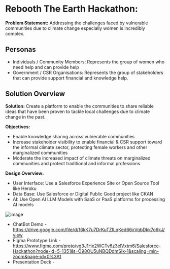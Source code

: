 # Rebooth The Earth Hackathon: 

**Problem Statement:** Addressing the challenges faced by vulnerable communities due to climate change especially women is incredibly complex. 

## Personas
- Individuals / Community Members: Represents the group of women who need help and can provide help
- Government / CSR Organisations: Represents the group of stakeholders that can provide support financial and knowledge help. 


## Solution Overview

**Solution:** Create a platform to enable the communities to share reliable ideas that have been proven to tackle local challenges due to climate change in the past.

**Objectives:**
- Enable knowledge sharing across vulnerable communities
- Increase stakeholder visibility to enable financial & CSR support toward the informal climate sector, protecting female workers and other marginalized communities
- Moderate the increased impact of climate threats on marginalized communities and protect traditional and informal professions 

**Design Overview:**
- User Interface: Use a Salesforce Experience Site or Open Source Tool like Heroku
- Data Base: Use Salesforce or Digital Public Good project like CKAN
- AI: Use Open AI LLM Models with SaaS or PaaS platforms for processing AI models

![image](https://github.com/psawant75/CommunityConnect/assets/26476587/d4e49853-01ab-4efc-a490-e1052a2bb13a)

- ChatBot Demo - https://drive.google.com/file/d/16kK7u7DrKuTZILqKed66xVqbDkk7o6kJ/view
- Figma Prototype Link - https://www.figma.com/proto/vg3J1Hx2WCTv6z3elVxtm6/Salesforce-Hackathon?node-id=5-1351&t=O98OU5uNBQDdmSIk-1&scaling=min-zoom&page-id=0%3A1
- Presentation Deck -


